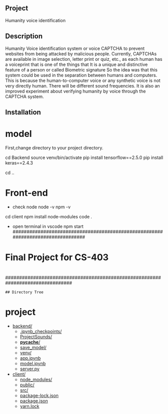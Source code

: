 ## Project
Humanity voice identification


## Description
Humanity Voice identification system or voice CAPTCHA to prevent websites from being attacked by malicious people. Currently, CAPTCHAs are available in image selection, letter print or quiz, etc., as each human has a voiceprint that is one of the things that It is a unique and distinctive feature of a person or called Biometric signature So the idea was that this system could be used in the separation between humans and computers. This is because the human-to-computer voice or any synthetic voice is not very directly human. There will be different sound frequencies. It is also an improved experiment about verifying humanity by voice through the CAPTCHA system.

## Installation
# model
First,change directory to your project directory.

cd Backend
source venv/bin/activate
pip install tensorflow==2.5.0
pip install keras==2.4.3

cd ..

# Front-end
- check node
node -v
npm -v

cd client
npm install node-modules
code .

- open terminal in vscode
npm start
################################################################################
#			   Final Project for CS-403
#
#
################################################################################

```
## Directory Tree
```
# project

* [backend/](./project/backend)
  * [.ipynb_checkpoints/](./project/backend/.ipynb_checkpoints)
  * [ProjectSounds/](./project/backend/ProjectSounds)
  * [__pycache__/](./project/backend/__pycache__)
  * [save_model/](./project/backend/save_model)
  * [venv/](./project/backend/venv)
  * [app.ipynb](./project/backend/app.ipynb)
  * [model.ipynb](./project/backend/model.ipynb)
  * [server.py](./project/backend/server.py)
* [client/](./project/client)
  * [node_modules/](./project/client/node_modules)
  * [public/](./project/client/public)
  * [src/](./project/client/src)
  * [package-lock.json](./project/client/package-lock.json)
  * [package.json](./project/client/package.json)
  * [yarn.lock](./project/client/yarn.lock)

